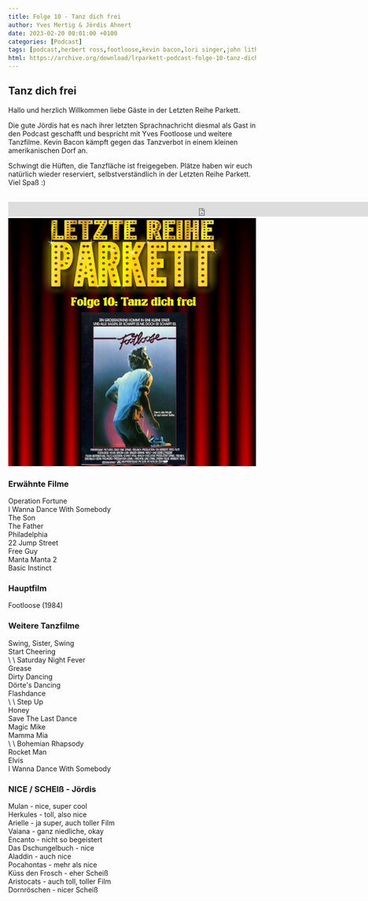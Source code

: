 ```yaml
---
title: Folge 10 - Tanz dich frei
author: Yves Mertig & Jördis Ahnert
date: 2023-02-20 00:01:00 +0100
categories: [Podcast]
tags: [podcast,herbert ross,footloose,kevin bacon,lori singer,john lithgow,sarah jessica parker,chris penn]
html: https://archive.org/download/lrparkett-podcast-folge-10-tanz-dich-frei_202302/LRParkett%20Podcast%20Folge%2010%20-%20Tanz%20dich%20frei.mp3
---
```


## Tanz dich frei
Hallo und herzlich Willkommen liebe Gäste in der Letzten Reihe Parkett.

Die gute Jördis hat es nach ihrer letzten Sprachnachricht diesmal als Gast in den Podcast geschafft und bespricht mit Yves Footloose und weitere Tanzfilme. Kevin Bacon kämpft gegen das Tanzverbot in einem kleinen amerikanischen Dorf an.

Schwingt die Hüften, die Tanzfläche ist freigegeben. Plätze haben wir euch natürlich wieder reserviert, selbstverständlich in der Letzten Reihe Parkett. Viel Spaß :)
<br>
<br>

<iframe src="https://archive.org/download/lrparkett-podcast-folge-10-tanz-dich-frei_202302/LRParkett%20Podcast%20Folge%2010%20-%20Tanz%20dich%20frei.mp3" width="800" height="30" frameborder="0" webkitallowfullscreen="true" mozallowfullscreen="true" allowfullscreen></iframe>


<img src="/assets/img/postings/posting010.png" alt="Podcast Cover">

### Erwähnte Filme

Operation Fortune <br>
I Wanna Dance With Somebody <br>
The Son <br>
The Father <br>
Philadelphia <br>
22 Jump Street <br>
Free Guy <br>
Manta Manta 2 <br>
Basic Instinct <br>

### Hauptfilm

Footloose (1984) <br>

### Weitere Tanzfilme

Swing, Sister, Swing <br>
Start Cheering <br>
\\ \\
Saturday Night Fever <br>
Grease <br>
Dirty Dancing <br>
Dörte's Dancing <br>
Flashdance <br>
\\ \\
Step Up <br>
Honey <br>
Save The Last Dance <br>
Magic Mike <br>
Mamma Mia <br>
\\ \\
Bohemian Rhapsody <br>
Rocket Man <br>
Elvis <br>
I Wanna Dance With Somebody <br>

### NICE / SCHEIß - Jördis

Mulan - nice, super cool <br>
Herkules - toll, also nice <br>
Arielle - ja super, auch toller Film <br>
Vaiana - ganz niedliche, okay <br>
Encanto - nicht so begeistert <br>
Das Dschungelbuch - nice <br>
Aladdin - auch nice <br>
Pocahontas - mehr als nice <br>
Küss den Frosch - eher Scheiß <br>
Aristocats - auch toll, toller Film <br>
Dornröschen - nicer Scheiß
